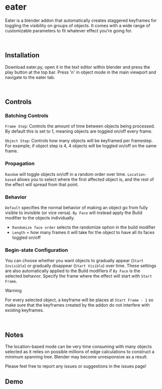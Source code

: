 # eater
Eater is a blender addon that automatically creates staggered keyframes for toggling the visibility on groups of objects. It comes with a wide range of customizable parameters to fit whatever effect you're going for.

<br>

## Installation
Download eater.py, open it in the text editor within blender and press the play button at the top bar. Press 'n' in object mode in the main viewport and navigate to the eater tab.

<br>

## Controls
### Batching Controls
`Frame Step`: Controls the amount of time between objects being processed. By default this is set to 1, meaning objects are toggled on/off every frame.

`Object Step`: Controls how many objects will be keyframed per framestep. For example, if object step is 4, 4 objects will be toggled on/off on the same frame.

### Propagation
`Random` will toggle objects on/off in a random order over time. `Location-based` allows you to select where the first affected object is, and the rest of the effect will spread from that point.

### Behavior
`Default` specifies the normal behavior of making an object go from fully visible to invisible (or vice versa).
`By Face` will instead apply the Build modifier to the objects individually.
  - `Randomize face order` selects the randomize option in the build modifier
  - `Length` = how many frames it will take for the object to have all its faces toggled on/off

### Begin-state Configuration
You can choose whether you want objects to gradually appear (`Start Invisible`) or gradually disappear (`Start Visible`) over time. These settings are also automatically applied to the Build modifiers if `By Face` is the selected behavior.
Specify the frame where the effect will start with `Start Frame`. 
> [!WARNING]
> For every selected object, a keyframe will be places at `Start Frame - 1` so make sure that the keyframes created by the addon do not interfere with existing keyframes.

<br>

## Notes
The location-based mode can be very time consuming with many objects selected as it relies on possible millions of edge calculations to construct a minimum spanning tree. Blender may become unresponsive as a result.

Please feel free to report any issues or suggestions in the issues page!

## Demo
